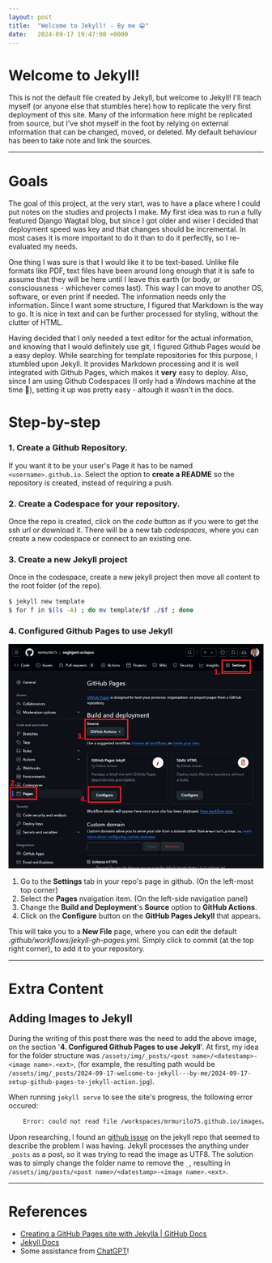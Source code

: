 ```yaml
---
layout: post
title:  "Welcome to Jekyll! - By me 😁"
date:   2024-09-17 19:47:00 +0000
---
```


# Welcome to Jekyll!
This is not the default file created by Jekyll, but welcome to Jekyll! I'll teach myself (or anyone else that stumbles here) how to replicate the very first deployment of this site. Many of the information here might be replicated from source, but I've shot myself in the foot by relying on external information that can be changed, moved, or deleted. My default behaviour has been to take note and link the sources.

---

# Goals
The goal of this project, at the very start, was to have a place where I could put notes on the studies and projects I make. My first idea was to run a fully featured Django Wagtail blog, but since I got older and wiser I decided that deployment speed was key and that changes should be incremental. In most cases it is more important to do it than to do it perfectly, so I re-evaluated my needs.

One thing I was sure is that I would like it to be text-based. Unlike file formats like PDF, text files have been around long enough that it is safe to assume that they will be here until I leave this earth (or body, or consciousness - whichever comes last). This way I can move to another OS, software, or even print if needed. The information needs only the information. Since I want some structure, I figured that Markdown is the way to go. It is nice in text and can be further processed for styling, without the clutter of HTML.

Having decided that I only needed a text editor for the actual information, and knowing that I would definitely use git, I figured Github Pages would be a easy deploy. While searching for template repositories for this purpose, I stumbled upon Jekyll. It provides Markdown processing and it is well integrated with Github Pages, which makes it **very** easy to deploy. Also, since I am using Github Codespaces (I only had a Wndows machine at the time 🤢), setting it up was pretty easy - altough it wasn't in the docs.

# Step-by-step
### 1. Create a Github Repository.
If you want it to be your user's Page it has to be named `<username>.github.io`. Select the option to **create a README** so the repository is created, instead of requiring a push.
### 2. Create a Codespace for your repository.
Once the repo is created, click on the *code* button as if you were to get the ssh url or download it. There will be a new tab *codespaces*, where you can create a new codespace or connect to an existing one.
### 3. Create a new Jekyll project
Once in the codespace, create a new jekyll project then move all content to the root folder (of the repo).
``` bash
$ jekyll new template
$ for f in $(ls -A) ; do mv template/$f ./$f ; done
```
### 4. Configured Github Pages to use Jekyll

![Github's Settings Page With Github Action Selected][2024-09-17-setup-github-pages-to-jekyll-action]

1. Go to the **Settings** tab in your repo's page in github. (On the left-most top corner)
2. Select the **Pages** nvaigation item. (On the left-side navigation panel)
3. Change the **Build and Deployment**'s **Source** option to **GitHub Actions**.
4. Click on the **Configure** button on the **GitHub Pages Jekyll** that appears.

This will take you to a **New File** page, where you can edit the default *.github/workflows/jekyll-gh-pages.yml*. Simply click to commit (at the top right corner), to add it to your repository.

[2024-09-17-setup-github-pages-to-jekyll-action]: /assets/img/posts/2024-09-17-welcome-to-jekyll---by-me/2024-09-17-setup-github-pages-to-jekyll-action.jpg

---

# Extra Content
## Adding Images to Jekyll
During the writing of this post there was the need to add the above image, on the section '**4. Configured Github Pages to use Jekyll**'. At first, my idea for the folder structure was `/assets/img/_posts/<post name>/<datestamp>-<image name>.<ext>`, (for example, the resulting path would be `/assets/img/_posts/2024-09-17-welcome-to-jekyll---by-me/2024-09-17-setup-github-pages-to-jekyll-action.jpg`). 

When running `jekyll serve` to see the site's progress, the following error occured:
```bash
    Error: could not read file /workspaces/mrmurilo75.github.io/images/_posts/2024-09-17-welcome-to-jekyll---by-me/2024-09-17-github-pages-setup.jpg: invalid byte sequence in UTF-8
```

Upon researching, I found an [github issue][jekyll-img-under-_post-issue] on the jekyll repo that seemed to describe the problem I was having. Jekyll processes the anything under `_posts` as a post, so it was trying to read the image as UTF8. The solution was to simply change the folder name to remove the `_`, resulting in `/assets/img/posts/<post name>/<datestamp>-<image name>.<ext>`.

[jekyll-img-under-_post-issue]: https://github.com/jekyll/jekyll/issues/2592

---

# References

* [Creating a GitHub Pages site with Jekylla | GitHub Docs](https://docs.github.com/en/pages/setting-up-a-github-pages-site-with-jekyll/creating-a-github-pages-site-with-jekyll)
* [Jekyll Docs](https://jekyllrb.com/docs/)
* Some assistance from [ChatGPT](https://chatgpt.com/)!